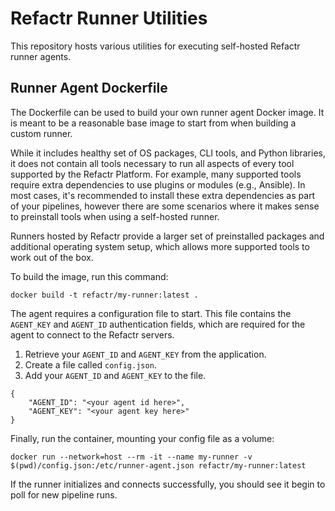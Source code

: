# Refactr Runner Utilities

This repository hosts various utilities for executing self-hosted Refactr runner agents.

## Runner Agent Dockerfile

The Dockerfile can be used to build your own runner agent Docker image. It is meant to be a reasonable base image to start from when building a custom runner.

While it includes healthy set of OS packages, CLI tools, and Python libraries, it does not contain all tools necessary to run all aspects of every tool supported by the Refactr Platform. For example, many supported tools require extra dependencies to use plugins or modules (e.g., Ansible). In most cases, it's recommended to install these extra dependencies as part of your pipelines, however there are some scenarios where it makes sense to preinstall tools when using a self-hosted runner.

Runners hosted by Refactr provide a larger set of preinstalled packages and additional operating system setup, which allows more supported tools to work out of the box. 

To build the image, run this command:

```
docker build -t refactr/my-runner:latest .
```

The agent requires a configuration file to start. This file contains the `AGENT_KEY` and `AGENT_ID` authentication fields, which are required for the agent to connect to the Refactr servers.

1. Retrieve your `AGENT_ID` and `AGENT_KEY` from the application.
2. Create a file called `config.json`.
3. Add your `AGENT_ID` and `AGENT_KEY` to the file.

```
{
    "AGENT_ID": "<your agent id here>",
    "AGENT_KEY": "<your agent key here>"
}
```

Finally, run the container, mounting your config file as a volume:

```
docker run --network=host --rm -it --name my-runner -v $(pwd)/config.json:/etc/runner-agent.json refactr/my-runner:latest
```

If the runner initializes and connects successfully, you should see it begin to poll for new pipeline runs.
